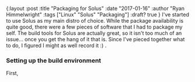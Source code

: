 {:layout :post
:title  "Packaging for Solus"
:date "2017-01-16"
:author "Ryan Himmelwright"
:tags ["Linux" "Solus" "Packaging"]
:draft? true
}
I've started to use Solus as my main distro of choice. While the package availability is quite good, there were a few pieces of software that I had to package my self. The build tools for Solus are actually great, so it isn't too much of an issue... once you get the hang of it that is. Since I've pieced together what to do, I figured I might as well record it :) .

<!-- more -->

### Setting up the build environment
First, 